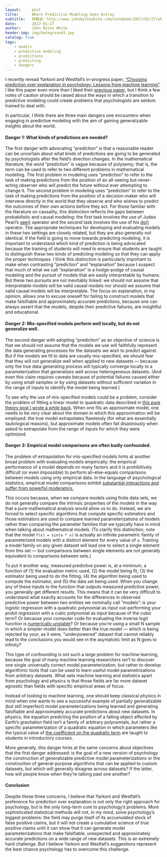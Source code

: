 ```yaml
---
layout:     post
title:      Where Predictive Modeling Goes Astray
subtitle:   转载自：http://www.johnmyleswhite.com/notebook/2017/01/27/where-predictive-modeling-goes-astray/
date:       2017-01-27
author:     John Myles White
header-img: img/background3.jpg
catalog: true
tags:
    - models
    - predictive modeling
    - predictions
    - predicting
    - dangers
---
```


I recently reread Yarkoni and Westfall’s in-progress paper, [“Choosing prediction over explanation in psychology: Lessons from machine learning”](http://jakewestfall.org/publications/Yarkoni_Westfall_choosing_prediction.pdf). I like this paper even more than I liked their [previous paper](http://www.johnmyleswhite.com/notebook/2016/02/25/a-variant-on-statistically-controlling-for-confounding-constructs-is-harder-than-you-think), but I think a few notes of caution should be raised about the ways in which a transition to predictive modeling could create problems that psychologists are seldom trained to deal with.

In particular, I think there are three main dangers one encounters when engaging in predictive modeling with the aim of gaining generalizable insights about the world.

#### Danger 1: What kinds of predictions are needed?

The first danger with advocating “prediction” is that a reasonable reader can be uncertain about what kinds of predictions are going to be generated by psychologists after the field’s direction changes. In the mathematical literature, the word “prediction” is vague because of polysemy; that is, the term can be used to refer to two different problems in mathematical modeling. The first problem in modeling uses “prediction” to refer to the task of making predictions from the position of an all-seeing but never-acting observer who will predict the future without ever attempting to change it. The second problem in modeling uses “prediction” to refer to the task of making predictions from the position of a decision-maker who will intervene directly in the world that they observe and who wishes to predict the outcomes of their own actions before they act. For those familiar with the literature on causality, this distinction reflects the gaps between probabilistic and causal modeling: the first task involves the use of Judea Pearl’s [see()](http://bayes.cs.ucla.edu/BOOK-2K/lindley-rev.pdf) operator and the second task involves the use of his [do()](http://ftp.cs.ucla.edu/pub/stat_ser/r402.pdf) operator. The appropriate techniques for developing and evaluating models in these two settings are closely related, but they are also generally not identical. If the field is going to move towards predicting modeling, it is important to understand which kind of prediction is being advocated because the training of students will need to ensure that students are taught to distinguish these two kinds of predicting modeling so that they can apply the proper techniques. I think this distinction is particularly important to make when contrasting “prediction” and “explanation” because I suspect that much of what we call “explanation” is a hodge-podge of causal modeling and the pursuit of models that are easily interpretable by humans. But these two pursuits are not inevitably linked: we should not assume that interpretable models will be valid causal models nor should we assume that valid causal models will be interpretable. The focus on explanation, in my opinion, allows one to excuse oneself for failing to construct models that make falsifiable and approximately accurate predictions, because one can always assert that the models, despite their predictive failures, are insightful and educational.

#### Danger 2: Mis-specified models perform well locally, but do not generalize well.

The second danger with adopting “prediction” as an objective of science is that we should not assume that the models we use will faithfully represent the data generating processes for the datasets we wish to predict against. But if the models we fit to data are usually mis-specified, we should fear that they will not generalize well when applied to new datasets — because only the true data generating process will typically converge locally to a parameterization that generalizes well across heterogeneous datasets. (And even this claim requires caveats because of potential failures caused either by using small samples or by using datasets without sufficient variation in the range of inputs to identify the model being learned.)

To see why the use of mis-specified models could be a problem, consider the problem of fitting a linear model to quadratic data described in [this pure theory post I wrote a while back](http://www.johnmyleswhite.com/notebook/2016/01/11/understanding-the-pseudo-truth-as-an-optimal-approximation). When one fits an approximate model, one needs to be very clear about the domain in which this approximation will be employed: the true model extrapolates flawlessly (for what are essentially tautological reasons), but approximate models often fail disastrously when asked to extrapolate from the range of inputs for which they were optimized.

#### Danger 3: Empirical model comparisons are often badly confounded.

The problem of extrapolation for mis-specified models hints at another broad problem with evaluating models empirically: the empirical performance of a model depends on many factors and it is prohibitively difficult (or even impossible) to perform all-else-equals comparisons between models using only empirical data. In the language of psychological statistics, empirical model comparisons exhibit [substantial interactions and suffer from powerful moderators.](http://psych.wisc.edu/henriques/mediator.html)

This occurs because, when we compare models using finite data sets, we do not generally compare the intrinsic properties of the models in the way that a pure mathematical analysis would allow us to do. Instead, we are forced to select specific algorithms that compute specific estimators and those estimators are used to compare learned parameterizations of models rather than comparing the parameter families that we typically have in mind when talking about mathematical models. (To clarify this distinction, note that the model `f(x) = sin(a * x)` is actually an infinite parametric family of parameterized models with a distinct element for every value of `a`. Training a model family on any given dataset will lead one to select a single element from this set — but comparisons between single elements are not generally equivalent to comparisons between sets.)

To put it another way, measured predictive power is, at a minimum, a function of (1) the evaluation metric used, (2) the model being fit, (3) the estimator being used to do the fitting, (4) the algorithm being used to compute the estimator, and (5) the data set being used. When you change any of these inputs to the function that outputs measured predictive power, you generally get different results. This means that it can be very difficult to understand what exactly accounts for the differences in observed predictive power between two entities we nominally call “models”: is your logistic regression with a quadratic polynomial as input out-performing your probit regression with a cubic polynomial as input because of the cubic term? Or because your computer code for evaluating the inverse logit function is [numerically unstable](https://lingpipe-blog.com/2012/02/16/howprevent-overflow-underflow-logistic-regression)? Or because you’re using a small N sample in which a simpler model does better than the true model — which is being rejected by your, as it were, “underpowered” dataset that cannot reliably lead to the conclusions you would see in the asymptotic limit as N goes to infinity?

This type of confounding is not such a large problem for machine learning, because the goal of many machine learning researchers isn’t to discover one single universally correct model parameterization, but rather to develop algorithmic tools that can be used to learn useful model parametrizations from arbitrary datasets. What sets machine learning and statistics apart from psychology and physics is that those fields are far more dataset agnostic than fields with specific empirical areas of focus.

Instead of looking to machine learning, one should keep classical physics in mind when one wants to see a successful example of partially generalizable (but still imperfect) model parameterizations being learned and generating falsifiable and approximately accurate predictions about new datasets. In physics, the equation predicting the position of a falling object affected by Earth’s gravitation field isn’t a family of arbitrary polynomials, but rather a specific parameterization of a quadratic equation in which parameters like the typical value of [the coefficient on the quadratic term](https://www.quora.com/What-does-g-9-81-m-s2-mean) are taught to students in introductory courses.

More generally, this danger hints at the same concerns about objectives that the first danger addressed: is the goal of a new version of psychology the construction of generalizable predictive model parameterizations or the construction of general-purpose algorithms that can be applied to custom datasets, but which will generally disagree across datasets? If the latter, how will people know when they’re talking past one another?

#### Conclusion

Despite these three concerns, I believe that Yarkoni and Westfall’s preference for prediction over explanation is not only the right approach for psychology, but is the only long-term cure to psychology’s problems. More sophisticated statistical methods will not, in my mind, solve psychology’s biggest problems: the field may purge itself of its accumulated stock of false positive claims, but it will not create a cumulative science of true positive claims until it can show that it can generate model parameterizations that make falsifiable, unexpected and approximately accurate predictions on a wide range of new datasets. This is an extremely hard challenge. But I believe Yarkoni and Westfall’s suggestions represent the best chance psychology has to overcome this challenge.
